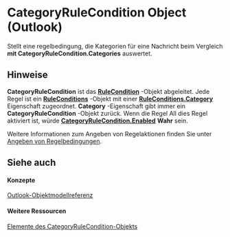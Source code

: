 
# CategoryRuleCondition Object (Outlook)

Stellt eine regelbedingung, die Kategorien für eine Nachricht beim Vergleich  **mit CategoryRuleCondition.Categories** auswertet.


## Hinweise

 **CategoryRuleCondition** ist das **[RuleCondition](e03f91c2-2c08-b036-104a-d6246f28bc2d.md)** -Objekt abgeleitet. Jede Regel ist ein **[RuleConditions](e8e9a05a-b36b-add2-b294-8cdc5a97e119.md)** -Objekt mit einer **[RuleConditions.Category](f1131bf8-4752-4e93-c68d-73c0511d22da.md)** Eigenschaft zugeordnet. **Category** -Eigenschaft gibt immer ein **CategoryRuleCondition** -Objekt zurück. Wenn die Regel All dies Regel aktiviert ist, würde **[CategoryRuleCondition.Enabled](027949cf-d5a9-b6a8-3edf-ae00cb97d6e6.md)** **Wahr** sein.

Weitere Informationen zum Angeben von Regelaktionen finden Sie unter [Angeben von Regelbedingungen](812c131a-fe23-1b8b-5e2d-9459d7102630.md).


## Siehe auch


#### Konzepte


[Outlook-Objektmodellreferenz](73221b13-d8d8-99b8-3394-b95dbbfd5ddc.md)
#### Weitere Ressourcen


[Elemente des CategoryRuleCondition-Objekts](http://msdn.microsoft.com/library/ff5bc15b-9d84-f693-dee5-37d0c1990775%28Office.15%29.aspx)